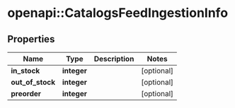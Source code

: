 # openapi::CatalogsFeedIngestionInfo


## Properties
Name | Type | Description | Notes
------------ | ------------- | ------------- | -------------
**in_stock** | **integer** |  | [optional] 
**out_of_stock** | **integer** |  | [optional] 
**preorder** | **integer** |  | [optional] 


